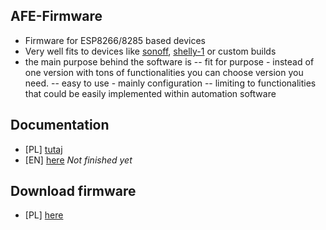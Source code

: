 ## AFE-Firmware
- Firmware for ESP8266/8285 based devices
- Very well fits to devices like [sonoff](https://www.smartnydom.pl/przelacznik-sonoff/), [shelly-1](https://www.smartnydom.pl/wlacznik-wifi-shelly-1/) or custom builds
- the main purpose behind the software is
-- fit for purpose - instead of one version with tons of functionalities you can choose version you need.
-- easy to use - mainly configuration
-- limiting to functionalities that could be easily implemented within automation software

## Documentation
- [PL] [tutaj](https://afe.smartnydom.pl/pl)
- [EN] [here](https://afe.smartnydom.pl/en) *Not finished yet*

## Download firmware
- [PL] [here](https://afe.smartnydom.pl/pliki-to-pobrania/afe-firmware)
